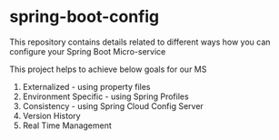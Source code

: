 # spring-boot-config
This repository contains details related to different ways how you can configure your Spring Boot Micro-service

This project helps to achieve below goals for our MS
  1) Externalized - using property files
  2) Environment Specific - using Spring Profiles
  3) Consistency - using Spring Cloud Config Server
  4) Version History
  5) Real Time Management 
